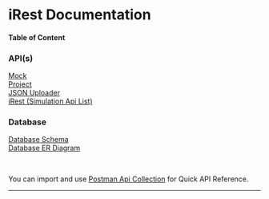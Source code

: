 # iRest Documentation

#### Table of Content

### API(s)
[Mock](mocks.md) <br />
[Project](project.md) <br />
[JSON Uploader](file.md) <br />
[iRest (Simulation Api List)](iRest.md) <br />

### Database
[Database Schema](db.md) <br />
[Database ER Diagram](Database_ER_Diagram.pdf) <br />

<br />

You can import and use [Postman Api Collection](iRest.postman_collection.json) for Quick API Reference.

<hr />
